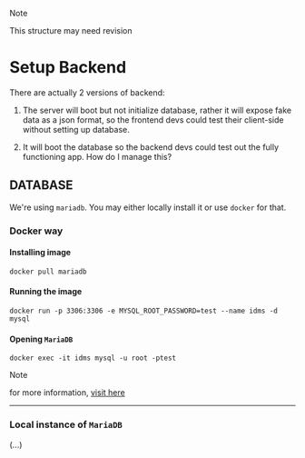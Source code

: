 > [!NOTE]
> This structure may need revision

# Setup Backend

There are actually 2 versions of backend:

1. The server will boot but not initialize database, rather it will expose fake data as a json format, so the frontend devs could test their client-side without setting up database.

2. It will boot the database so the backend devs could test out the fully functioning app. How do I manage this?

## DATABASE

We're using `mariadb`. You may either locally install it or use `docker` for that.

### Docker way

#### Installing image

```
docker pull mariadb
```

#### Running the image

```
docker run -p 3306:3306 -e MYSQL_ROOT_PASSWORD=test --name idms -d mysql
```

#### Opening `MariaDB`

```
docker exec -it idms mysql -u root -ptest
```

> [!NOTE]
> for more information, [visit here](https://github.com/kinxyo/Docker-cheats)

--- 

### Local instance of `MariaDB`

(...)
